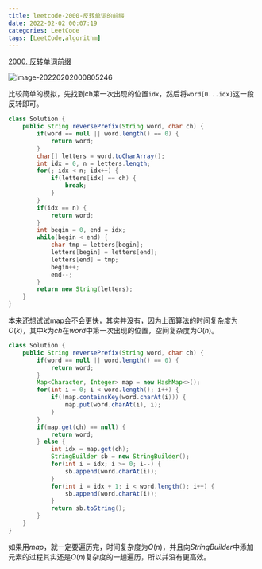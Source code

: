 ```yaml
---
title: leetcode-2000-反转单词的前缀
date: 2022-02-02 00:07:19
categories: LeetCode
tags: [LeetCode,algorithm]
---
```


[2000. 反转单词前缀](https://leetcode-cn.com/problems/reverse-prefix-of-word/)

![image-20220202000805246](https://gitee.com/cao_ziqiang/img/raw/master/20220202000805.png)

比较简单的模拟，先找到ch第一次出现的位置`idx`，然后将`word[0...idx]`这一段反转即可。

```java
class Solution {
    public String reversePrefix(String word, char ch) {
        if(word == null || word.length() == 0) {
            return word;
        }
        char[] letters = word.toCharArray();
        int idx = 0, n = letters.length;
        for(; idx < n; idx++) {
            if(letters[idx] == ch) {
                break;
            }
        }
        if(idx == n) {
            return word;
        }
        int begin = 0, end = idx;
        while(begin < end) {
            char tmp = letters[begin];
            letters[begin] = letters[end];
            letters[end] = tmp;
            begin++;
            end--;
        }
        return new String(letters);
    }
}
```

本来还想试试map会不会更快，其实并没有，因为上面算法的时间复杂度为$O(k)$，其中$k$为$ch$在$word$中第一次出现的位置，空间复杂度为$O(n)$。

```java
class Solution {
    public String reversePrefix(String word, char ch) {
        if(word == null || word.length() == 0) {
            return word;
        }
        Map<Character, Integer> map = new HashMap<>();
        for(int i = 0; i < word.length(); i++) {
            if(!map.containsKey(word.charAt(i))) {
                map.put(word.charAt(i), i);
            } 
        }
        if(map.get(ch) == null) {
            return word;
        } else {
            int idx = map.get(ch);
            StringBuilder sb = new StringBuilder();
            for(int i = idx; i >= 0; i--) {
                sb.append(word.charAt(i));
            }
            for(int i = idx + 1; i < word.length(); i++) {
                sb.append(word.charAt(i));
            }
            return sb.toString();
        }
    }
}
```

如果用$map$，就一定要遍历完，时间复杂度为$O(n)$，并且向$StringBuilder$中添加元素的过程其实还是$O(n)$复杂度的一趟遍历，所以并没有更高效。

